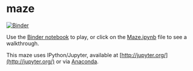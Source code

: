 # maze

[![Binder](https://mybinder.org/badge.svg)](https://mybinder.org/v2/gh/marwahaha/maze/master?filepath=Maze.ipynb)

Use the [Binder notebook](https://mybinder.org/v2/gh/marwahaha/maze/master?filepath=Maze.ipynb) to play, or click on the [Maze.ipynb](https://github.com/marwahaha/maze/blob/master/Maze.ipynb) file to see a walkthrough.

This maze uses IPython/Jupyter, available at [http://jupyter.org/](http://jupyter.org/) or via [Anaconda](http://continuum.io/downloads#py34).
